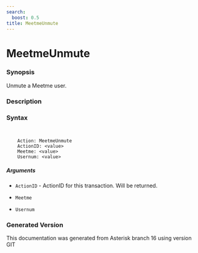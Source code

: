```yaml
---
search:
  boost: 0.5
title: MeetmeUnmute
---
```


# MeetmeUnmute

### Synopsis

Unmute a Meetme user.

### Description


### Syntax


```


    Action: MeetmeUnmute
    ActionID: <value>
    Meetme: <value>
    Usernum: <value>

```
##### Arguments


* `ActionID` - ActionID for this transaction. Will be returned.<br>

* `Meetme`

* `Usernum`


### Generated Version

This documentation was generated from Asterisk branch 16 using version GIT 